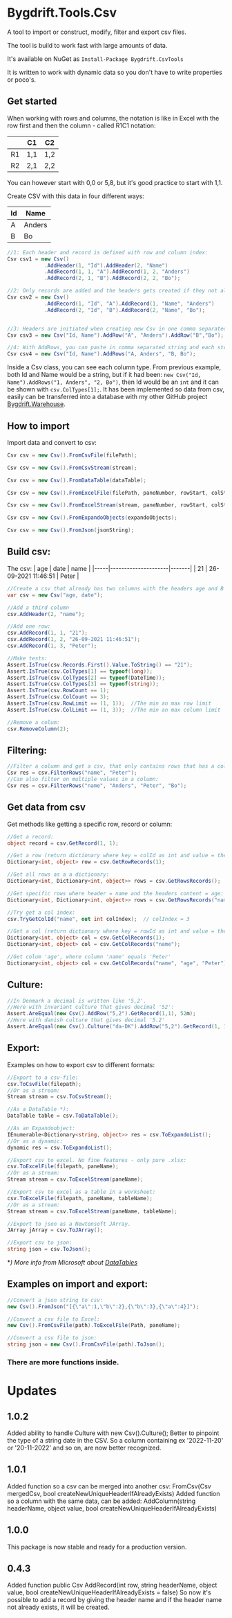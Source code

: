 # Bygdrift.Tools.Csv

A tool to import or construct, modify, filter and export csv files.

The tool is build to work fast with large amounts of data.

It's available on NuGet as `Install-Package Bygdrift.CsvTools`

It is written to work with dynamic data so you don't have to write properties or poco's.

## Get started

When working with rows and columns, the notation is like in Excel with the row first and then the column - called R1C1 notation:

|    | C1  | C2  |
|----|-----|-----|
| R1 | 1,1 | 1,2 |
| R2 | 2,1 | 2,2 |

You can however start with 0,0 or 5,8, but it's good practice to start with 1,1.

Create CSV with this data in four different ways:

| Id | Name   |
|----|--------|
| A  | Anders |
| B  | Bo     |

```c#
//1: Each header and record is defined with row and column index:
Csv csv1 = new Csv()
            .AddHeader(1, "Id").AddHeader(2, "Name")
            .AddRecord(1, 1, "A").AddRecord(1, 2, "Anders")
            .AddRecord(2, 1, "B").AddRecord(2, 2, "Bo");

//2: Only records are added and the headers gets created if they not already are in the csv:
Csv csv2 = new Csv()
            .AddRecord(1, "Id", "A").AddRecord(1, "Name", "Anders")
            .AddRecord(2, "Id", "B").AddRecord(2, "Name", "Bo");


//3: Headers are initiated when creating new Csv in one comma separated string:
Csv csv3 = new Csv("Id, Name").AddRow("A", "Anders").AddRow("B","Bo");

//4: With AddRows, you can paste in comma separated string and each string will become a row:
Csv csv4 = new Csv("Id, Name").AddRows("A, Anders", "B, Bo");

```

Inside a Csv class, you can see each column type. From previous example, both Id and Name would be a string, but if it had been: `new Csv("Id, Name").AddRows("1, Anders", "2, Bo")`, then Id would be an `int` and it can be shown with `csv.ColTypes[1];`. It has been implemented so data from csv, easily can be transferred into a database with my other GitHub project [Bygdrift.Warehouse](https://github.com/Bygdrift/Warehouse).

## How to import

Import data and convert to csv:

```c#
Csv csv = new Csv().FromCsvFile(filePath);

Csv csv = new Csv().FromCsvStream(stream);

Csv csv = new Csv().FromDataTable(dataTable);

Csv csv = new Csv().FromExcelFile(filePath, paneNumber, rowStart, colStart);

Csv csv = new Csv().FromExcelStream(stream, paneNumber, rowStart, colStart);

Csv csv = new Csv().FromExpandoObjects(expandoObjects);

Csv csv = new Csv().FromJson(jsonString);
```

## Build csv:

The csv:
| age |         date        | name  |
|-----|---------------------|-------|
|  21 | 26-09-2021 11:46:51 | Peter |


```c#
//Create a csv that already has two columns with the headers age and B
var csv = new Csv("age, date");

//Add a third column
csv.AddHeader(2, "name");

//Add one row:
csv.AddRecord(1, 1, "21");
csv.AddRecord(1, 2, "26-09-2021 11:46:51");
csv.AddRecord(1, 3, "Peter");

//Make tests:
Assert.IsTrue(csv.Records.First().Value.ToString() == "21");
Assert.IsTrue(csv.ColTypes[1] == typeof(long));
Assert.IsTrue(csv.ColTypes[2] == typeof(DateTime));
Assert.IsTrue(csv.ColTypes[3] == typeof(string));
Assert.IsTrue(csv.RowCount == 1);
Assert.IsTrue(csv.ColCount == 3);
Assert.IsTrue(csv.RowLimit == (1, 1));  //The min an max row limit
Assert.IsTrue(csv.ColLimit == (1, 3));  //The min an max column limit

//Remove a colum:
csv.RemoveColumn(2);
```


## Filtering:

```c#
//Filter a column and get a csv, that only contains rows that has a column with the name "Peter"
Csv res = csv.FilterRows("name", "Peter");
//Can also filter on multiple values in a column:
Csv res = csv.FilterRows("name", "Anders", "Peter", "Bo");
```

## Get data from csv
Get methods like getting a specific row, record or column:

```c#
//Get a record:
object record = csv.GetRecord(1, 1);

//Get a row (return dictionary where key = colId as int and value = the record value as object):
Dictionary<int, object> row = csv.GetRowRecords(1);

//Get all rows as a a dictionary:
Dictionary<int, Dictionary<int, object>> rows = csv.GetRowsRecords();

//Get specific rows where header = name and the headers content = age:
Dictionary<int, Dictionary<int, object>> rows = csv.GetRowsRecords("name", "age");

//Try get a col index:
csv.TryGetColId("name", out int colIndex);  // colIndex = 3

//Get a col (return dictionary where key = rowId as int and value = the record value as object):
Dictionary<int, object> col = csv.GetColRecords(1);
Dictionary<int, object> col = csv.GetColRecords("name");

//Get colum 'age', where column 'name' equals 'Peter'
Dictionary<int, object> col = csv.GetColRecords("name", "age", "Peter");  
```

## Culture:

```c#
//In Denmark a decimal is written like '5,2'.
//Here with invariant culture that gives decimal '52':
Assert.AreEqual(new Csv().AddRow("5,2").GetRecord(1,1), 52m);
//Here with danish culture that gives decimal '5.2'
Assert.AreEqual(new Csv().Culture("da-DK").AddRow("5,2").GetRecord(1, 1), 5.2m);
```

## Export:

Examples on how to export csv to different formats:

```c#
//Export to a csv-file:
csv.ToCsvFile(filepath);
//Or as a stream:
Stream stream = csv.ToCsvStream();

//As a DataTable *):
DataTable table = csv.ToDataTable();

//As an Expandoobject:
IEnumerable<Dictionary<string, object>> res = csv.ToExpandoList();
//Or as a dynamic:
dynamic res = csv.ToExpandoList();

//Export csv to excel. No fine features - only pure .xlsx:
csv.ToExcelFile(filepath, paneName);
//Or as a stream:
Stream stream = csv.ToExcelStream(paneName);

//Export csv to excel as a table in a worksheet:
csv.ToExcelFile(filepath, paneName, tableName);
//Or as a stream:
Stream stream = csv.ToExcelStream(paneName, tableName);

//Export to json as a Newtonsoft JArray.
JArray jArray = csv.ToJArray();

//Export csv to json:
string json = csv.ToJson();
```

**) More info from Microsoft about [DataTables](https://docs.microsoft.com/en-us/dotnet/api/system.data.datatable?f1url=%3FappId%3DDev16IDEF1%26l%3DEN-US%26k%3Dk(System.Data.DataTable);k(DevLang-csharp)%26rd%3Dtrue&view=net-6.0)*

## Examples on import and export:

```c#
//Convert a json string to csv:
new Csv().FromJson("[{\"a\":1,\"b\":2},{\"b\":3},{\"a\":4}]");

//Convert a csv file to Excel:
new Csv().FromCsvFile(path).ToExcelFile(Path, paneName);

//Convert a csv file to json:
string json = new Csv().FromCsvFile(path).ToJson();
```

### There are more functions inside.

# Updates

## 1.0.2
Added ability to handle Culture with new Csv().Culture();
Better to pinpoint the type of a string date in the CSV. So a column containing ex '2022-11-20' or '20-11-2022' and so on, are now better recognized.

## 1.0.1
Added function so a csv can be merged into another csv: FromCsv(Csv mergedCsv, bool createNewUniqueHeaderIfAlreadyExists)
Added function so a column with the same data, can be added: AddColumn(string headerName, object value, bool createNewUniqueHeaderIfAlreadyExists)

## 1.0.0
This package is now stable and ready for a production version.

## 0.4.3
Added function public Csv AddRecord(int row, string headerName, object value, bool createNewUniqueHeaderIfAlreadyExists = false)
So now it's possible to add a record by giving the header name and if the header name not already exists, it will be created.